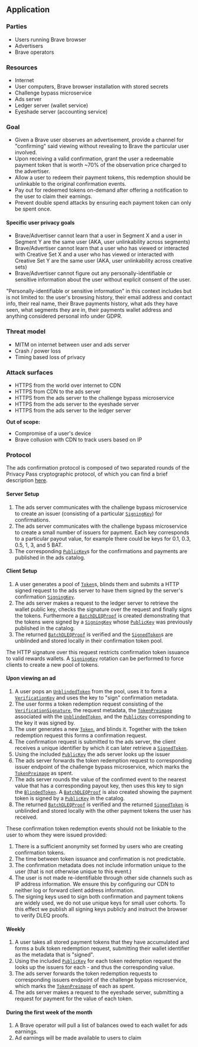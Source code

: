 ## Application

### Parties

* Users running Brave browser
* Advertisers
* Brave operators

### Resources

* Internet
* User computers, Brave browser installation with stored secrets
* Challenge bypass microservice
* Ads server
* Ledger server (wallet service)
* Eyeshade server (accounting service)

### Goal

* Given a Brave user observes an advertisement, provide a channel for "confirming" said viewing without revealing to Brave the particular user involved.
* Upon receiving a valid confirmation, grant the user a redeemable payment token that is worth ~70% of the observation price charged to the advertiser.
* Allow a user to redeem their payment tokens, this redemption should be unlinkable to the original confirmation events.
* Pay out for redeemed tokens on-demand after offering a notification to the user to claim their earnings.
* Prevent double spend attacks by ensuring each payment token can only be spent once.

#### Specific user privacy goals

* Brave/Advertiser cannot learn that a user in Segment X and a user in Segment Y are the same user (AKA, user unlinkability across segments)
* Brave/Advertiser cannot learn that a user who has viewed or interacted with Creative Set X and a user who has viewed or interacted with Creative Set Y are the same user (AKA, user unlinkability across creative sets)
* Brave/Advertiser cannot figure out any personally-identifiable or sensitive information about the user without explicit consent of the user.

"Personally-identifiable or sensitive information" in this context includes but is not limited to: the user's browsing history, their email address and contact info, their real name, their Brave payments history, what ads they have seen, what segments they are in, their payments wallet address and anything considered personal info under GDPR.

### Threat model

* MITM on internet between user and ads server
* Crash / power loss
* Timing based loss of privacy

### Attack surfaces

* HTTPS from the world over internet to CDN
* HTTPS from CDN to the ads server
* HTTPS from the ads server to the challenge bypass microservice
* HTTPS from the ads server to the eyeshade server
* HTTPS from the ads server to the ledger server

**Out of scope:**

* Compromise of a user's device
* Brave collusion with CDN to track users based on IP

### Protocol

The ads confirmation protocol is composed of two separated rounds of the Privacy Pass cryptographic
protocol, of which you can find a brief description [here](https://docs.rs/challenge-bypass-ristretto/1.0.0-pre.0/challenge_bypass_ristretto/#cryptographic-protocol).

#### Server Setup

1. The ads server communicates with the challenge bypass microservice to create
   an issuer (consisting of a particular [`SigningKey`]) for confirmations.
1. The ads server communicates with the challenge bypass microservice to create
   a small number of issuers for payment. Each key corresponds to
   a particular payout value, for example there could be keys for 0.1, 0.3, 0.5, 1, 3, and 5 BAT.
1. The corresponding [`PublicKey`]s for the confirmations and payments
   are published in the ads catalog.

#### Client Setup

1. A user generates a pool of [`Token`]s, blinds them and submits a HTTP signed
   request to the ads server to have them signed by the server's confirmation
   [`SigningKey`].
1. The ads server makes a request to the ledger server to retrieve the wallet
   public key, checks the signature over the request and finally signs the
   tokens. Furthermore a [`BatchDLEQProof`] is created demonstrating that
   the tokens were signed by a [`SigningKey`] whose [`PublicKey`] was
   previously published in the catalog.
1. The returned [`BatchDLEQProof`] is verified and the [`SignedToken`]s are unblinded 
   and stored locally in their confirmation token pool.

The HTTP signature over this request restricts confirmation token issuance
to valid rewards wallets. A [`SigningKey`] rotation can be performed to force
clients to create a new pool of tokens.

#### Upon viewing an ad

1. A user pops an [`UnblindedToken`] from the pool, uses it
   to form a [`VerificationKey`] and uses the key to "sign" confirmation
   metadata.
1. The user forms a token redemption request consisting of the [`VerificationSignature`],
   the request metadata, the [`TokenPreimage`] associated with the [`UnblindedToken`], and
   the [`PublicKey`] corresponding to the key it was signed by.
1. The user generates a new [`Token`], and blinds it. Together with the token
   redemption request this forms a confirmation request.
1. The confirmation request is submitted to the ads server, the client 
   receives a unique identifier by which it can later retrieve a [`SignedToken`].
1. Using the included [`PublicKey`] the ads server looks up the issuer
1. The ads server forwards the token redemption request to corresponding issuer endpoint of
   the challenge bypass microservice, which marks the [`TokenPreimage`] as spent.
1. The ads server rounds the value of the confirmed event to the nearest value that
   has a corresponding payout key, then uses this key to sign the
   [`BlindedToken`]. A [`BatchDLEQProof`] is also created showing the payment token
   is signed by a [`PublicKey`] in the catalog.
1. The returned [`BatchDLEQProof`] is verified and the returned [`SignedToken`] is 
   unblinded and stored locally with the other payment tokens the user has received.

These confirmation token redemption events should not be linkable to the user to whom 
they were issued provided: 

1. There is a sufficient anonymity set formed by users who are creating confirmation tokens.
2. The time between token issuance and confirmation is not predictable.
3. The confirmation metadata does not include information unique to the user (that is not otherwise unique to this event.)
4. The user is not made re-identifiable through other side channels such as IP address information. We ensure this by configuring our CDN to neither log or forward client address information.
5. The signing keys used to sign both confirmation and payment tokens are widely used, we do not use unique keys for small user cohorts. To this effect we publish all signing keys publicly and instruct the browser to verify DLEQ proofs.

#### Weekly

1. A user takes all stored payment tokens that they have accumulated and forms
   a bulk token redemption request, submitting their wallet identifier as the 
   metadata that is "signed".
1. Using the included [`PublicKey`] for each token redemption request the looks
   up the issuers for each - and thus the corresponding value.
1. The ads server forwards the token redemption requests to corresponding issuers endpoint of
   the challenge bypass microservice, which marks the [`TokenPreimage`] of each as spent.
1. The ads server makes a request to the eyeshade server, submitting a
   request for payment for the value of each token.

#### During the first week of the month

1. A Brave operator will pull a list of balances owed to each wallet for ads
   earnings.
1. Ad earnings will be made available to users to claim

[`BlindedToken`]: https://docs.rs/challenge-bypass-ristretto/latest/challenge_bypass_ristretto/voprf/struct.UnblindedToken.html
[`SigningKey`]: https://docs.rs/challenge-bypass-ristretto/latest/challenge_bypass_ristretto/voprf/struct.SigningKey.html
[`PublicKey`]: https://docs.rs/challenge-bypass-ristretto/latest/challenge_bypass_ristretto/voprf/struct.PublicKey.html
[`Token`]: https://docs.rs/challenge-bypass-ristretto/latest/challenge_bypass_ristretto/voprf/struct.Token.html
[`SignedToken`]: https://docs.rs/challenge-bypass-ristretto/latest/challenge_bypass_ristretto/voprf/struct.SignedToken.html
[`UnblindedToken`]: https://docs.rs/challenge-bypass-ristretto/latest/challenge_bypass_ristretto/voprf/struct.UnblindedToken.html
[`VerificationKey`]: https://docs.rs/challenge-bypass-ristretto/latest/challenge_bypass_ristretto/voprf/struct.VerificationKey.html
[`VerificationSignature`]: https://docs.rs/challenge-bypass-ristretto/latest/challenge_bypass_ristretto/voprf/struct.VerificationSignature.html
[`TokenPreimage`]: https://docs.rs/challenge-bypass-ristretto/latest/challenge_bypass_ristretto/voprf/struct.TokenPreimage.html
[`BatchDLEQProof`]: https://docs.rs/challenge-bypass-ristretto/latest/challenge_bypass_ristretto/dleq/struct.BatchDLEQProof.html